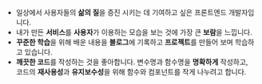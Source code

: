 - 일상에서 사용자들의 **삶의 질**을 증진 시키는 데 기여하고 싶은 프론트엔드 개발자입니다.
- 내가 만든 **서비스**를 **사용자**가 이용하는 모습을 보는 것에 가장 큰 **보람**을 느낍니다.
- **꾸준한 학습**을 위해 배운 내용을 **블로그**에 기록하고 **프로젝트**를 만들어 보며 학습하고 있습니다.
- **깨끗한 코드**를 작성하는 것을 좋아합니다. 변수명과 함수명을 **명확하게** 작성하고, 코드의 **재사용성**과 **유지보수성**을 위해 함수와 컴포넌트를 작게 나누려고 합니다. 
